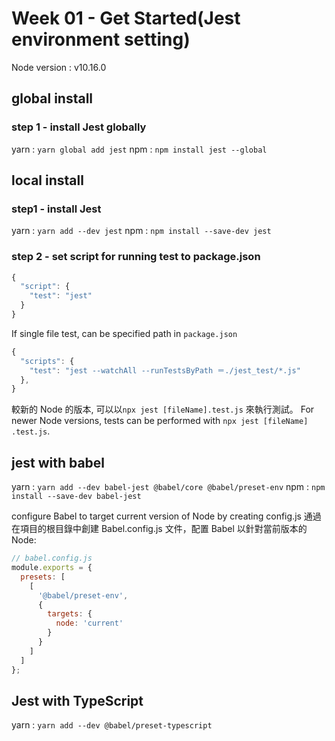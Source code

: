 # Week 01 - Get Started(Jest environment setting)

Node version : v10.16.0

## global install

### step 1 - install Jest globally

yarn : `yarn global add jest`
npm : `npm install jest --global`

## local install

### step1 - install Jest

yarn : `yarn add --dev jest`
npm : `npm install --save-dev jest`

### step 2 - set script for running test to package.json

```javascript
{
  "script": {
    "test": "jest"
  }
}
```

If single file test, can be specified path in `package.json`

```Javascript
{
  "scripts": {
    "test": "jest --watchAll --runTestsByPath ＝./jest_test/*.js"
  },
}
```

較新的 Node 的版本, 可以以`npx jest [fileName].test.js` 來執行測試。
For newer Node versions, tests can be performed with `npx jest [fileName] .test.js`.

## jest with babel

yarn : `yarn add --dev babel-jest @babel/core @babel/preset-env`
npm : `npm install --save-dev babel-jest`

configure Babel to target current version of Node by creating config.js
通過在項目的根目錄中創建 Babel.config.js 文件，配置 Babel 以針對當前版本的 Node:

```javascript
// babel.config.js
module.exports = {
  presets: [
    [
      '@babel/preset-env',
      {
        targets: {
          node: 'current'
        }
      }
    ]
  ]
};
```

## Jest with TypeScript

yarn : `yarn add --dev @babel/preset-typescript`
